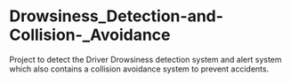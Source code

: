 # Drowsiness_Detection-and-Collision-_Avoidance
Project to detect the  Driver Drowsiness detection system and alert system which also contains a collision avoidance system to prevent accidents.
